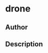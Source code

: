 # drone

## Author

<!-- Insert Your Name Here -->

## Description

<!-- Describe your example here -->
